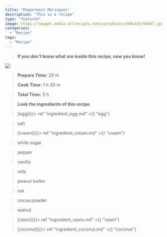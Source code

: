 ```yaml
---
title: "Peppermint Meringues"
description: "This is a recipe"
type: "featured"
image: https://images.media-allrecipes.com/userphotos/560x315/56547.jpg
categories: 
  - "Recipe"
tags: 
  - "Recipe"
---
```



>**If you don't know what are inside this recipe, now you know!**

![](../images/Recipes-Banner.jpg)
> **Prepare Time:** 20 m


> **Cook Time:** 1 h 30 m


> **Total Time:** 5 h

> **Look the ingredients of this recipe**

> [egg]({{< ref "ingredient_egg.md" >}} "egg")

> salt

> [cream]({{< ref "ingredient_cream.md" >}} "cream")

> white sugar

> pepper

> vanilla

> milk

> peanut butter

> oat

> cocoa powder

> walnut

> [raisin]({{< ref "ingredient_raisin.md" >}} "raisin")

> [coconut]({{< ref "ingredient_coconut.md" >}} "coconut")

